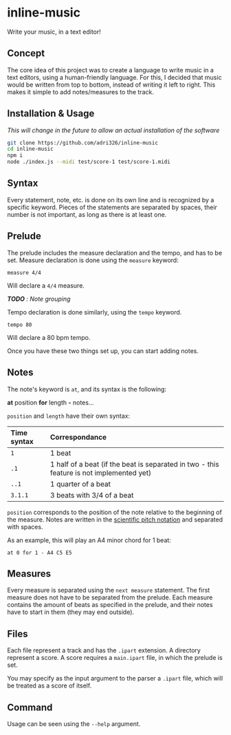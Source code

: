 # inline-music

Write your music, in a text editor!

## Concept

The core idea of this project was to create a language to write music in a text editors, using a human-friendly language.
For this, I decided that music would be written from top to bottom, instead of writing it left to right.
This makes it simple to add notes/measures to the track.

## Installation & Usage

*This will change in the future to allow an actual installation of the software*

```sh
git clone https://github.com/adri326/inline-music
cd inline-music
npm i
node ./index.js --midi test/score-1 test/score-1.midi
```

## Syntax

Every statement, note, etc. is done on its own line and is recognized by a specific keyword.
Pieces of the statements are separated by spaces, their number is not important, as long as there is at least one.

## Prelude

The prelude includes the measure declaration and the tempo, and has to be set.
Measure declaration is done using the `measure` keyword:

```
measure 4/4
```

Will declare a `4/4` measure.

***TODO*** *: Note grouping*

Tempo declaration is done similarly, using the `tempo` keyword.

```
tempo 80
```

Will declare a 80 bpm tempo.

Once you have these two things set up, you can start adding notes.

## Notes

The note's keyword is `at`, and its syntax is the following:

**at** position **for** length **-** notes...

`position` and `length` have their own syntax:

| Time syntax | Correspondance             |
| :---------- | :-------------             |
| `1`         | 1 beat                     |
| `.1`        | 1 half of a beat (if the beat is separated in two - this feature is not implemented yet) |
| `..1`       | 1 quarter of a beat        |
| `3.1.1`     | 3 beats with 3/4 of a beat |

`position` corresponds to the position of the note relative to the beginning of the measure.
Notes are written in the [scientific pitch notation](https://en.wikipedia.org/wiki/Scientific_pitch_notation) and separated with spaces.

As an example, this will play an A4 minor chord for 1 beat:

```
at 0 for 1 - A4 C5 E5
```

## Measures

Every measure is separated using the `next measure` statement. The first measure does not have to be separated from the prelude.
Each measure contains the amount of beats as specified in the prelude, and their notes have to start in them (they may end outside).

## Files

Each file represent a track and has the `.ipart` extension. A directory represent a score.
A score requires a `main.ipart` file, in which the prelude is set.

You may specify as the input argument to the parser a `.ipart` file, which will be treated as a score of itself.

## Command

Usage can be seen using the `--help` argument.
